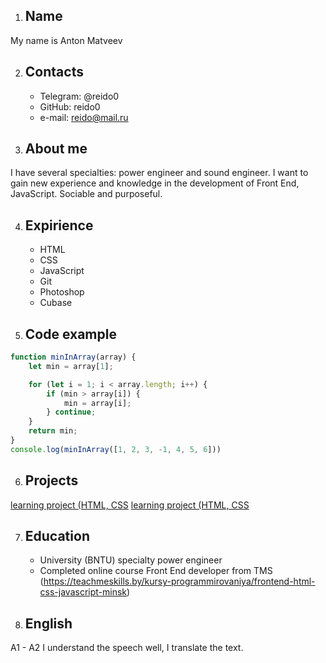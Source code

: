 1. ## **Name**

My name is Anton Matveev

2. ## **Contacts**

    * Telegram: @reido0
	* GitHub: reido0
	* e-mail: reido@mail.ru

3. ## **About me**

I have several specialties: power engineer and sound engineer. I want to gain new experience and knowledge in the development of Front End, JavaScript. Sociable and purposeful.

4. ## **Expirience**

    * HTML
    * CSS
    * JavaScript
    * Git
    * Photoshop
    * Cubase

5. ## **Code example**

```javascript
function minInArray(array) {
    let min = array[1];

    for (let i = 1; i < array.length; i++) {
        if (min > array[i]) {
            min = array[i];
        } continue;
    }
    return min;
}
console.log(minInArray([1, 2, 3, -1, 4, 5, 6]))
```
6. ## **Projects**

[learning project (HTML, CSS](https://github.com/reido0/FE12-wk-1-Matveev-Anton.git)
[learning project (HTML, CSS](https://github.com/reido0/FE12-wk-2-Matveev-Anton.git)

7. ## **Education**

    * University (BNTU) specialty power engineer
    * Completed online course Front End developer from TMS
    (https://teachmeskills.by/kursy-programmirovaniya/frontend-html-css-javascript-minsk)

8. ## **English**

A1 - A2
I understand the speech well, I translate the text.


